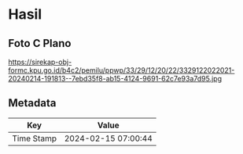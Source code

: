 # Hasil

## Foto C Plano

https://sirekap-obj-formc.kpu.go.id/b4c2/pemilu/ppwp/33/29/12/20/22/3329122022021-20240214-191813--7ebd35f8-ab15-4124-9691-62c7e93a7d95.jpg


## Metadata

| Key        | Value               |
| ---------- | ------------------- |
| Time Stamp | 2024-02-15 07:00:44 |



